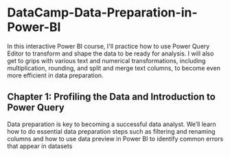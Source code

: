 # DataCamp-Data-Preparation-in-Power-BI
In this interactive Power BI course, I'll practice how to use Power Query Editor to transform and shape the data to be ready for analysis. I will also get to grips with various text and numerical transformations, including multiplication, rounding, and split and merge text columns, to become even more efficient in data preparation.

## Chapter 1: Profiling the Data and Introduction to Power Query

Data preparation is key to becoming a successful data analyst. We’ll learn how to do essential data preparation steps such as filtering and renaming columns and how to use data preview in Power BI to identify common errors that appear in datasets
